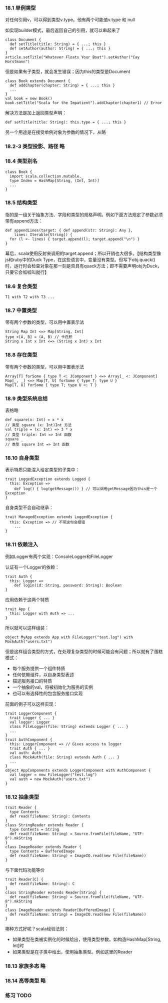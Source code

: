 ### 18.1 单例类型

对任何引用v，可以得到类型v.type。他有两个可能值v.type 和 null

如实现builder模式，最后返回自己的引用，就可以串起来了

	class Document {
	  def setTitle(title: String) = { ...; this }
	  def setAuthor(author: String) = { ...; this }
	}
	article.setTitle("Whatever Floats Your Boat").setAuthor("Cay Horstmann")

但是如果有子类型，就会发生错误；因为this的类型是Document

	class Book extends Document {
	  def addChapter(chapter: String) = { ...; this }
	  ...
	}
	val book = new Book()
	book.setTitle("Scala for the Impatient").addChapter(chapter1) // Error

解决方法是加上返回类型声明：

	def setTitle(title: String): this.type = { ...; this }

另一个用途是在接受单例对象为参数的情况下，从略

### 18.2-3 类型投影、路径 略

### 18.4 类型别名

	class Book {
	  import scala.collection.mutable._
	  type Index = HashMap[String, (Int, Int)]
	  ...
	}

### 18.5 结构类型

指的是一组关于抽象方法、字段和类型的规格声明。例如下面方法规定了参数必须带有append方法：

	def appendLines(target: { def append(str: String): Any },
	    lines: Iterable[String]) {
	  for (l <- lines) { target.append(l); target.append("\n") }
	}

幕后，scala使用反射来调用的target.append；所以开销也大很多。【结构类型像js和ruby中的Duck Type，在这些语言中，变量没有类型。但写下obj.quack()时，运行时会检查对象在那一刻是否具有quack方法；即不需要声明obj为Duck，只要它会呱呱叫就行】

### 18.6 复合类型

	T1 with T2 with T3 ...

### 18.7 中置类型

带有两个参数的类型，可以用中置表示法

	String Map Int <=> Map[String, Int] 
	type ×[A, B] = (A, B) // 卡氏积
	String x Int x Int <=> (String x Int) x Int

### 18.8 存在类型

带有两个参数的类型，可以用中置表示法

	Array[T] forSome { type T <: JComponent } <=> Array[_ <: JComponent]
	Map[_, _] <=> Map[T, U] forSome { type T; type U }
	Map[T, U] forSome { type T; type U <: T }

### 18.9 类型系统总结

表格略

	def square(x: Int) = x * x
	// 类型 square (x: Int)Int 方法
	val triple = (x: Int) => 3 * x
	// 类型 triple: Int => Int 函数
	square _
	// 类型 square Int => Int 函数

### 18.10 自身类型

表示特质只能混入给定类型的子类中：

	trait LoggedException extends Logged {
	  this: Exception =>
	    def log() { log(getMessage()) } // 可以调用getMessage因为this是一个Exception
	}

自身类型不会自动继承：

	trait ManagedException extends LoggedException {
	  this: Exception => // 不带这句会报错
	    ...
	}

### 18.11 依赖注入

例如Logger有两个实现：ConsoleLogger和FileLogger

认证有一个Logger的依赖：

	trait Auth {
	  this: Logger =>
	    def login(id: String, password: String): Boolean
	}

应用依赖于这两个特质

	trait App {
	  this: Logger with Auth => ...
	}

所以就可以这样组装：

	object MyApp extends App with FileLogger("test.log") with MockAuth("users.txt")

但是这样组合类型的方式，在处理复杂类型的时候可能会有问题；所以就有了蛋糕模式：

- 每个服务提供一个组件特质
- 任何依赖组件，以自身类型表述
- 描述服务接口的特质
- 一个抽象的val，将被初始化为服务的实例
- 也可以有选择性的包含服务接口实现

前面的例子可以这样实现：

	trait LoggerComponent {
	  trait Logger { ... }
	  val logger: Logger
	  class FileLogger(file: String) extends Logger { ... }
	  ...
	}
	trait AuthComponent {
	  this: LoggerComponent => // Gives access to logger
	  trait Auth { ... }
	  val auth: Auth
	  class MockAuth(file: String) extends Auth { ... }
	  ...
	}
	object AppComponents extends LoggerComponent with AuthComponent {
	  val logger = new FileLogger("test.log")
	  val auth = new MockAuth("users.txt")
	}

### 18.12 抽象类型

	trait Reader {
	  type Contents
	  def read(fileName: String): Contents
	}
	class StringReader extends Reader {
	  type Contents = String
	  def read(fileName: String) = Source.fromFile(fileName, "UTF-8").mkString
	}
	class ImageReader extends Reader {
	  type Contents = BufferedImage
	  def read(fileName: String) = ImageIO.read(new File(fileName))
	}

与下面代码功能等价

	trait Reader[C] {
	  def read(fileName: String): C
	}
	class StringReader extends Reader[String] {
	  def read(fileName: String) = Source.fromFile(fileName, "UTF-8").mkString
	}
	class ImageReader extends Reader[BufferedImage] {
	  def read(fileName: String) = ImageIO.read(new File(fileName))
	}

哪种方式好呢？scala经验法则：

- 如果类型在类被实例化的时候给出，使用类型参数。如构造HashMap[String, Int]时
- 如果类型是在子类中给出，使用抽象类型。例如这里的Reader

### 18.13 家族多态 略

### 18.14 高等类型 略

### 练习 TODO